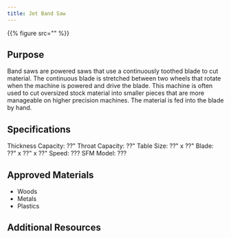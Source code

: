```yaml
---
title: Jet Band Saw
---
```


{{% figure src="" %}}

## Purpose
Band saws are powered saws that use a continuously toothed blade to cut material. The continuous blade is stretched between two wheels that rotate when the machine is powered and drive the blade. This machine is often used to cut oversized stock material into smaller pieces that are more manageable on higher precision machines. The material is fed into the blade by hand.

## Specifications
Thickness Capacity: ??"
Throat Capacity: ??"
Table Size: ??" x ??"
Blade: ??" x ??" x ??"
Speed: ??? SFM
Model: ???

## Approved Materials
- Woods
- Metals
- Plastics

## Additional Resources

